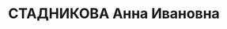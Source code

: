 ---
title: СТАДНИКОВА Анна Ивановна
description: 'Род. в 1908, Московская обл., г. Сергиевский Посад, русский. Проживала:
  г. Ярославль. Медик

  Арестована 08.05.1937. Обв. по ст. 17-58-8, 58-6, 11. Приговор: ВК ВС СССР, 31.12.1937
  – 10 лет ИТЛ.

  Реабилитирована ВК ВС СССР 19.05.1956'
---